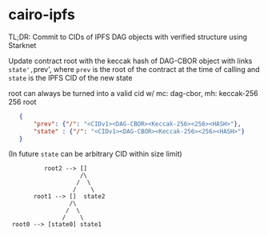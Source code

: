 # cairo-ipfs
TL;DR: Commit to CIDs of IPFS DAG objects with verified structure using Starknet

Update contract root with the keccak hash of DAG-CBOR object with links `state',`prev', where `prev` is the root of the contract at the time of calling and `state` is the IPFS CID of the new state

root can always be turned into a valid cid w/ mc: dag-cbor, mh: keccak-256 256 root
```json
   {
       "prev": {"/": "<CIDv1><DAG-CBOR><Keccak-256><256><HASH>"},
       "state" : {"/": "<CIDv1><DAG-CBOR><Keccak-256><256><HASH>"}
   }
```
(In future `state` can be arbitrary CID within size limit)
```
          root2 --> []
                    /\
                   /  \
                  /    \
       root1 --> []  state2
                 /\
                /  \
               /    \
 root0 --> [state0] state1
 ```
